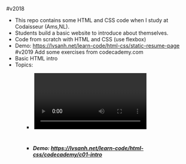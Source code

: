#v2018
- This repo contains some HTML and CSS code when I study at Codaisseur (Ams,NL).
- Students build a basic website to introduce about themselves.
- Code from scratch with HTML and CSS (use flexbox)
- Demo: https://lvsanh.net/learn-code/html-css/static-resume-page
#v2019
Add some exercises from codecademy.com
- Basic HTML intro
- Topics: <body> <div> <ol> <ul> <li> <p> <img> <video> <em> <strong> <h1>
- Demo: https://lvsanh.net/learn-code/html-css/codecademy/c01-intro